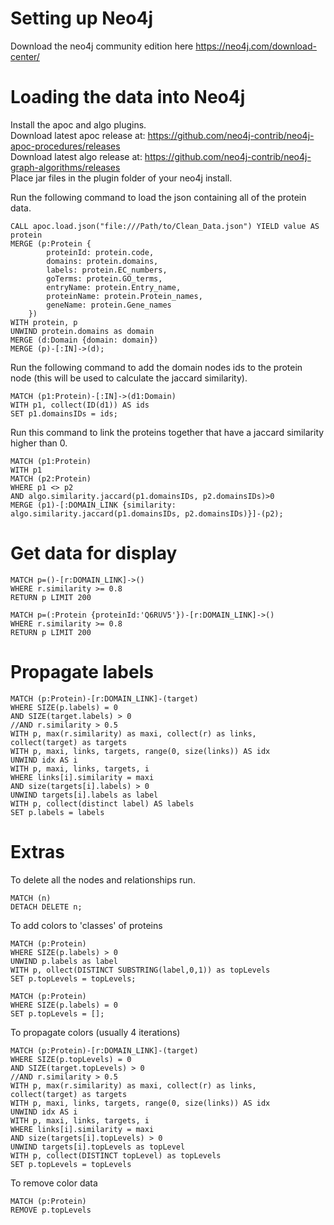 # Setting up Neo4j
Download the neo4j community edition here https://neo4j.com/download-center/

# Loading the data into Neo4j
Install the apoc and algo plugins. <br>
Download latest apoc release at: https://github.com/neo4j-contrib/neo4j-apoc-procedures/releases <br>
Download latest algo release at: https://github.com/neo4j-contrib/neo4j-graph-algorithms/releases <br>
Place jar files in the plugin folder of your neo4j install.

Run the following command to load the json containing all of the protein data.
```
CALL apoc.load.json("file:///Path/to/Clean_Data.json") YIELD value AS protein
MERGE (p:Protein {
        proteinId: protein.code, 
        domains: protein.domains, 
        labels: protein.EC_numbers, 
        goTerms: protein.GO_terms, 
        entryName: protein.Entry_name, 
        proteinName: protein.Protein_names, 
        geneName: protein.Gene_names 
    })
WITH protein, p
UNWIND protein.domains as domain
MERGE (d:Domain {domain: domain})
MERGE (p)-[:IN]->(d);
```

Run the following command to add the domain nodes ids to the protein node (this will be used to calculate the jaccard similarity).
```
MATCH (p1:Protein)-[:IN]->(d1:Domain)
WITH p1, collect(ID(d1)) AS ids
SET p1.domainsIDs = ids;
```

Run this command to link the proteins together that have a jaccard similarity higher than 0.
```
MATCH (p1:Protein)
WITH p1
MATCH (p2:Protein)
WHERE p1 <> p2
AND algo.similarity.jaccard(p1.domainsIDs, p2.domainsIDs)>0
MERGE (p1)-[:DOMAIN_LINK {similarity: algo.similarity.jaccard(p1.domainsIDs, p2.domainsIDs)}]-(p2);
```

# Get data for display
```
MATCH p=()-[r:DOMAIN_LINK]->()
WHERE r.similarity >= 0.8
RETURN p LIMIT 200
```

```
MATCH p=(:Protein {proteinId:'Q6RUV5'})-[r:DOMAIN_LINK]->()
WHERE r.similarity >= 0.8
RETURN p LIMIT 200
```

# Propagate labels
```
MATCH (p:Protein)-[r:DOMAIN_LINK]-(target)
WHERE SIZE(p.labels) = 0
AND SIZE(target.labels) > 0
//AND r.similarity > 0.5
WITH p, max(r.similarity) as maxi, collect(r) as links, collect(target) as targets
WITH p, maxi, links, targets, range(0, size(links)) AS idx
UNWIND idx AS i
WITH p, maxi, links, targets, i
WHERE links[i].similarity = maxi
AND size(targets[i].labels) > 0 
UNWIND targets[i].labels as label
WITH p, collect(distinct label) AS labels
SET p.labels = labels
```


# Extras
To delete all the nodes and relationships run.
```
MATCH (n)
DETACH DELETE n;
```

To add colors to 'classes' of proteins
```
MATCH (p:Protein)
WHERE SIZE(p.labels) > 0
UNWIND p.labels as label
WITH p, ollect(DISTINCT SUBSTRING(label,0,1)) as topLevels
SET p.topLevels = topLevels;
```
```
MATCH (p:Protein)
WHERE SIZE(p.labels) = 0
SET p.topLevels = [];
```

To propagate colors (usually 4 iterations)
```
MATCH (p:Protein)-[r:DOMAIN_LINK]-(target)
WHERE SIZE(p.topLevels) = 0
AND SIZE(target.topLevels) > 0
//AND r.similarity > 0.5
WITH p, max(r.similarity) as maxi, collect(r) as links, collect(target) as targets
WITH p, maxi, links, targets, range(0, size(links)) AS idx
UNWIND idx AS i
WITH p, maxi, links, targets, i
WHERE links[i].similarity = maxi
AND size(targets[i].topLevels) > 0
UNWIND targets[i].topLevels as topLevel
WITH p, collect(DISTINCT topLevel) as topLevels
SET p.topLevels = topLevels
```

To remove color data
```
MATCH (p:Protein)
REMOVE p.topLevels
```